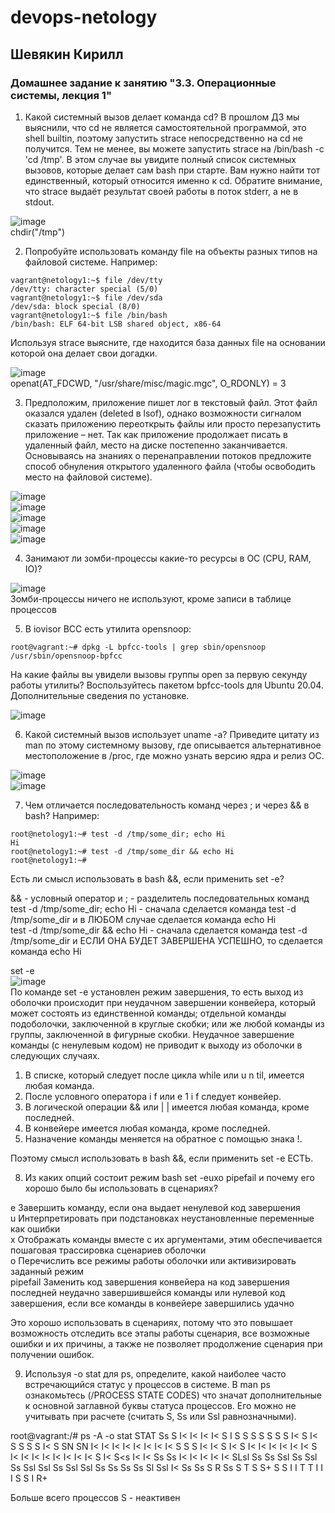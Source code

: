 # devops-netology  
## Шевякин Кирилл  

### Домашнее задание к занятию "3.3. Операционные системы, лекция 1" 
  
1) Какой системный вызов делает команда cd? В прошлом ДЗ мы выяснили, что cd не является самостоятельной программой, это shell builtin, поэтому запустить strace непосредственно на cd не получится. Тем не менее, вы можете запустить strace на /bin/bash -c 'cd /tmp'. В этом случае вы увидите полный список системных вызовов, которые делает сам bash при старте. Вам нужно найти тот единственный, который относится именно к cd. Обратите внимание, что strace выдаёт результат своей работы в поток stderr, а не в stdout.  

![image](https://user-images.githubusercontent.com/93198418/150311164-5cf571e8-45d8-4954-a63a-6dc5dc714494.png)  
chdir("/tmp")  

2) Попробуйте использовать команду file на объекты разных типов на файловой системе. Например:  
```   
vagrant@netology1:~$ file /dev/tty    
/dev/tty: character special (5/0)    
vagrant@netology1:~$ file /dev/sda    
/dev/sda: block special (8/0)  
vagrant@netology1:~$ file /bin/bash  
/bin/bash: ELF 64-bit LSB shared object, x86-64  
```
  
Используя strace выясните, где находится база данных file на основании которой она делает свои догадки.  
  
![image](https://user-images.githubusercontent.com/93198418/150312672-7f42c9df-b1a0-4168-82ae-55c119ff3e8a.png)  
openat(AT_FDCWD, "/usr/share/misc/magic.mgc", O_RDONLY) = 3  

3) Предположим, приложение пишет лог в текстовый файл. Этот файл оказался удален (deleted в lsof), однако возможности сигналом сказать приложению переоткрыть файлы или просто перезапустить приложение – нет. Так как приложение продолжает писать в удаленный файл, место на диске постепенно заканчивается. Основываясь на знаниях о перенаправлении потоков предложите способ обнуления открытого удаленного файла (чтобы освободить место на файловой системе).  

![image](https://user-images.githubusercontent.com/93198418/150329023-9c78e33e-6aed-48b4-9136-baa5ec85d840.png)  
![image](https://user-images.githubusercontent.com/93198418/150329144-8e858135-d659-434f-990c-a39d4b5d22d3.png)  
![image](https://user-images.githubusercontent.com/93198418/150329301-ed406a05-450b-478f-b470-5c0401f41202.png)  
![image](https://user-images.githubusercontent.com/93198418/150329654-21826262-682d-4c72-ac2f-2d39dfe1f53e.png)  
![image](https://user-images.githubusercontent.com/93198418/150329720-6d8783c5-cf48-41a1-9733-2f436a6772ef.png)  

4) Занимают ли зомби-процессы какие-то ресурсы в ОС (CPU, RAM, IO)?  

![image](https://user-images.githubusercontent.com/93198418/150331968-57bf2298-e3cc-4633-9629-98bc2add95cb.png)  
Зомби-процессы ничего не используют, кроме записи в таблице процессов  

5) В iovisor BCC есть утилита opensnoop:  
```
root@vagrant:~# dpkg -L bpfcc-tools | grep sbin/opensnoop  
/usr/sbin/opensnoop-bpfcc  
```  
На какие файлы вы увидели вызовы группы open за первую секунду работы утилиты? Воспользуйтесь пакетом bpfcc-tools для Ubuntu 20.04. Дополнительные сведения по установке.  

![image](https://user-images.githubusercontent.com/93198418/150333779-ba81295c-ca95-4af1-86f9-37a591c87af5.png)  

6) Какой системный вызов использует uname -a? Приведите цитату из man по этому системному вызову, где описывается альтернативное местоположение в /proc, где можно узнать версию ядра и релиз ОС.  

![image](https://user-images.githubusercontent.com/93198418/150341162-7ddec539-0c09-4b44-babe-afa82b060c1e.png)  
![image](https://user-images.githubusercontent.com/93198418/150341524-453e4a60-28ef-4e39-b56c-63c72f364bd7.png)  

7) Чем отличается последовательность команд через ; и через && в bash? Например:
```
root@netology1:~# test -d /tmp/some_dir; echo Hi  
Hi  
root@netology1:~# test -d /tmp/some_dir && echo Hi  
root@netology1:~#  
```  
Есть ли смысл использовать в bash &&, если применить set -e?  

&& - условный оператор и 
;  - разделитель последовательных команд
test -d /tmp/some_dir; echo Hi - сначала сделается команда test -d /tmp/some_dir и в ЛЮБОМ случае сделается команда echo Hi  
test -d /tmp/some_dir && echo Hi - сначала сделается команда test -d /tmp/some_dir и ЕСЛИ ОНА БУДЕТ ЗАВЕРШЕНА УСПЕШНО, то сделается команда echo Hi  

set -e  
![image](https://user-images.githubusercontent.com/93198418/150343370-bb763dec-5ede-42b2-974f-971a8bc60f96.png)  
По команде set -е установлен режим завершения, то есть выход из оболочки происходит при неудачном завершении конвейера, который может состоять из единственной команды; отдельной команды подоболочки, заключенной в круглые скобки; или же любой команды из группы, заключенной в фигурные скобки. 
Неудачное завершение команды (с ненулевым кодом) не
приводит к выходу из оболочки в следующих случаях.
1. В списке, который следует после цикла while или u n til,
имеется любая команда.
2. После условного оператора i f или е 1 i f следует конвейер.
3. В логической операции && или | | имеется любая команда,
кроме последней.
4. В конвейере имеется любая команда, кроме последней.
5. Назначение команды меняется на обратное с помощью
знака !.

Поэтому смысл использовать в bash &&, если применить set -e ЕСТЬ.  

8) Из каких опций состоит режим bash set -euxo pipefail и почему его хорошо было бы использовать в сценариях?  

е Завершить команду, если она выдает ненулевой код завершения  
u Интерпретировать при подстановках неустановленные переменные как ошибки  
x Отображать команды вместе с их аргументами, этим обеспечивается пошаговая трассировка сценариев оболочки  
o Перечислить все режимы работы оболочки или активизировать заданный режим  
pipefail Заменить код завершения конвейера на код завершения последней неудачно завершившейся команды или нулевой код завершения, если все команды в конвейере завершились удачно  

Это хорошо использовать в сценариях, потому что это повышает возможность отследить все этапы работы сценария, все возможные ошибки и их причины, а также не позволяет продолжение сценария при получении ошибок.  

9) Используя -o stat для ps, определите, какой наиболее часто встречающийся статус у процессов в системе. В man ps ознакомьтесь (/PROCESS STATE CODES) что значат дополнительные к основной заглавной буквы статуса процессов. Его можно не учитывать при расчете (считать S, Ss или Ssl равнозначными).  

root@vagrant:/# ps -A -o stat
STAT
Ss
S
I<
I<
I<
I<
S
I
S
S
S
S
S
S
S
I<
S
I<
S
S
S
S
I<
S
SN
SN
I<
I<
I<
I<
I<
I<
I<
I<
S
S
S
I<
I<
S
I<
S
I<
I<
I<
I<
I<
I<
S
I<
I<
I<
I<
I<
I<
I<
I<
S
I<
S<s
I<
I<
Ss
Ss
I<
I<
I<
I<
I<
SLsl
Ss
Ss
Ssl
Ss
Ssl
Ss
Ssl
Ssl
Ss
Ssl
Ssl
Ss
Ss
Ss
Ss
Sl
Ssl
I<
Ss
Ss
S
R
Ss
S
T
S
S+
S
S
I
I
T
T
I
I
I
S
S
I
R+

Больше всего процессов S - неактивен
